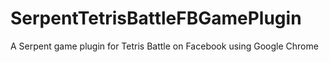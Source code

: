 # SerpentTetrisBattleFBGamePlugin
A Serpent game plugin for Tetris Battle on Facebook using Google Chrome

